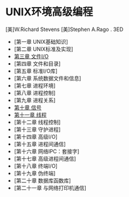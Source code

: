 # UNIX环境高级编程

[美]W.Richard Stevens [美]Stephen A.Rago . 3ED

- [第一章 UNIX基础知识]
- [第二章 UNIX标准及实现]
- [第三章 文件I/O](chapter3.md)
- [第四章 文件和目录]
- [第五章 标准I/O库]
- [第六章 系统数据文件和信息]
- [第七章 进程环境]
- [第八章 进程控制]
- [第九章 进程关系]
- [第十章 信号](chapter10.md)
- [第十一章 线程](chapter11.md)
- [第十二章 线程控制]
- [第十三章 守护进程]
- [第十四章 高级I/O]
- [第十五章 进程间通信]
- [第十六章 网络IPC：套接字]
- [第十七章 高级进程间通信]
- [第十八章 终端I/O]
- [第十九章 伪终端]
- [第二十章 数据库函数库]
- [第二十一章 与网络打印机通信]

